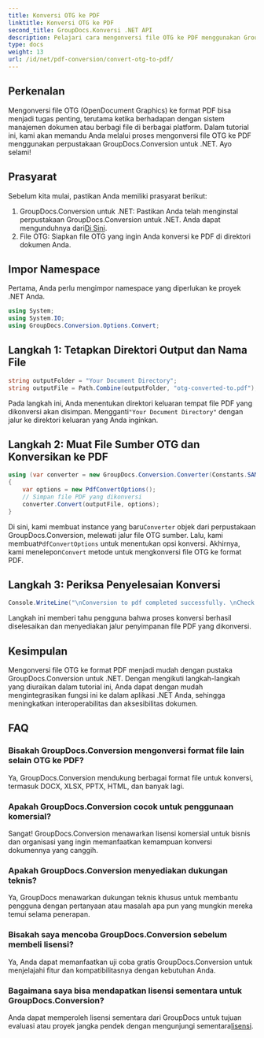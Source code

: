 ```yaml
---
title: Konversi OTG ke PDF
linktitle: Konversi OTG ke PDF
second_title: GroupDocs.Konversi .NET API
description: Pelajari cara mengonversi file OTG ke PDF menggunakan GroupDocs.Conversion untuk .NET. Integrasi yang sederhana, efisien, dan lancar untuk proyek Anda.
type: docs
weight: 13
url: /id/net/pdf-conversion/convert-otg-to-pdf/
---
```

## Perkenalan
Mengonversi file OTG (OpenDocument Graphics) ke format PDF bisa menjadi tugas penting, terutama ketika berhadapan dengan sistem manajemen dokumen atau berbagi file di berbagai platform. Dalam tutorial ini, kami akan memandu Anda melalui proses mengonversi file OTG ke PDF menggunakan perpustakaan GroupDocs.Conversion untuk .NET. Ayo selami!
## Prasyarat
Sebelum kita mulai, pastikan Anda memiliki prasyarat berikut:
1. GroupDocs.Conversion untuk .NET: Pastikan Anda telah menginstal perpustakaan GroupDocs.Conversion untuk .NET. Anda dapat mengunduhnya dari[Di Sini](https://releases.groupdocs.com/conversion/net/).
2. File OTG: Siapkan file OTG yang ingin Anda konversi ke PDF di direktori dokumen Anda.

## Impor Namespace
Pertama, Anda perlu mengimpor namespace yang diperlukan ke proyek .NET Anda. 
```csharp
using System;
using System.IO;
using GroupDocs.Conversion.Options.Convert;
```
## Langkah 1: Tetapkan Direktori Output dan Nama File
```csharp
string outputFolder = "Your Document Directory";
string outputFile = Path.Combine(outputFolder, "otg-converted-to.pdf");
```
 Pada langkah ini, Anda menentukan direktori keluaran tempat file PDF yang dikonversi akan disimpan. Mengganti`"Your Document Directory"` dengan jalur ke direktori keluaran yang Anda inginkan.
## Langkah 2: Muat File Sumber OTG dan Konversikan ke PDF
```csharp
using (var converter = new GroupDocs.Conversion.Converter(Constants.SAMPLE_OTG))
{
    var options = new PdfConvertOptions();
    // Simpan file PDF yang dikonversi
    converter.Convert(outputFile, options);
}
```
 Di sini, kami membuat instance yang baru`Converter` objek dari perpustakaan GroupDocs.Conversion, melewati jalur file OTG sumber. Lalu, kami membuat`PdfConvertOptions` untuk menentukan opsi konversi. Akhirnya, kami menelepon`Convert` metode untuk mengkonversi file OTG ke format PDF.
## Langkah 3: Periksa Penyelesaian Konversi
```csharp
Console.WriteLine("\nConversion to pdf completed successfully. \nCheck output in {0}", outputFolder);
```
Langkah ini memberi tahu pengguna bahwa proses konversi berhasil diselesaikan dan menyediakan jalur penyimpanan file PDF yang dikonversi.

## Kesimpulan
Mengonversi file OTG ke format PDF menjadi mudah dengan pustaka GroupDocs.Conversion untuk .NET. Dengan mengikuti langkah-langkah yang diuraikan dalam tutorial ini, Anda dapat dengan mudah mengintegrasikan fungsi ini ke dalam aplikasi .NET Anda, sehingga meningkatkan interoperabilitas dan aksesibilitas dokumen.
## FAQ
### Bisakah GroupDocs.Conversion mengonversi format file lain selain OTG ke PDF?
Ya, GroupDocs.Conversion mendukung berbagai format file untuk konversi, termasuk DOCX, XLSX, PPTX, HTML, dan banyak lagi.
### Apakah GroupDocs.Conversion cocok untuk penggunaan komersial?
Sangat! GroupDocs.Conversion menawarkan lisensi komersial untuk bisnis dan organisasi yang ingin memanfaatkan kemampuan konversi dokumennya yang canggih.
### Apakah GroupDocs.Conversion menyediakan dukungan teknis?
Ya, GroupDocs menawarkan dukungan teknis khusus untuk membantu pengguna dengan pertanyaan atau masalah apa pun yang mungkin mereka temui selama penerapan.
### Bisakah saya mencoba GroupDocs.Conversion sebelum membeli lisensi?
Ya, Anda dapat memanfaatkan uji coba gratis GroupDocs.Conversion untuk menjelajahi fitur dan kompatibilitasnya dengan kebutuhan Anda.
### Bagaimana saya bisa mendapatkan lisensi sementara untuk GroupDocs.Conversion?
Anda dapat memperoleh lisensi sementara dari GroupDocs untuk tujuan evaluasi atau proyek jangka pendek dengan mengunjungi sementara[lisensi](https://purchase.groupdocs.com/temporary-license/).